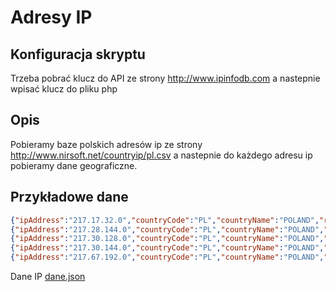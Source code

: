 # Adresy IP

## Konfiguracja skryptu


Trzeba pobrać klucz do API ze strony http://www.ipinfodb.com a nastepnie wpisać klucz do pliku php


## Opis

Pobieramy baze polskich adresów ip ze strony http://www.nirsoft.net/countryip/pl.csv a nastepnie do każdego adresu ip pobieramy dane geograficzne.



## Przykładowe dane 

```json
{"ipAddress":"217.17.32.0","countryCode":"PL","countryName":"POLAND","regionName":"MAZOWIECKIE","cityName":"WARSAW","latitude":"52.2298","longitude":"21.0118","timeZone":"+01:00"},
{"ipAddress":"217.28.144.0","countryCode":"PL","countryName":"POLAND","regionName":"MAZOWIECKIE","cityName":"PLOCK","latitude":"52.5468","longitude":"19.7064","timeZone":"+01:00"},
{"ipAddress":"217.30.128.0","countryCode":"PL","countryName":"POLAND","regionName":"DOLNOSLASKIE","cityName":"WROCLAW","latitude":"51.1","longitude":"17.0333","timeZone":"+01:00"},
{"ipAddress":"217.30.144.0","countryCode":"PL","countryName":"POLAND","regionName":"DOLNOSLASKIE","cityName":"WROCLAW","latitude":"51.1","longitude":"17.0333","timeZone":"+01:00"},
{"ipAddress":"217.67.192.0","countryCode":"PL","countryName":"POLAND","regionName":"MAZOWIECKIE","cityName":"WARSAW","latitude":"52.2298","longitude":"21.0118","timeZone":"+01:00"},
```


Dane IP [dane.json](https://github.com/abudner/nosql/blob/master/dane.json)
